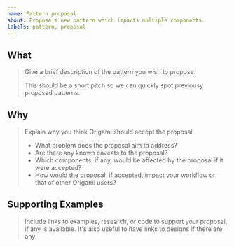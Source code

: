 ```yaml
---
name: Pattern proposal
about: Propose a new pattern which impacts multiple components.
labels: pattern, proposal
---
```

<!--
If you need help with putting your proposal together then please
contact the Origami team at origami.support@ft.com or
#origami-support on Slack.
-->


## What

> Give a brief description of the pattern you wish to propose.
>
> This should be a short pitch so we can quickly spot previousy proposed patterns.

## Why

> Explain why you think Origami should accept the proposal.
>
> - What problem does the proposal aim to address?
> - Are there any known caveats to the proposal?
> - Which components, if any, would be affected by the proposal if it were accepted?
> - How would the proposal, if accepted, impact your workflow or that of other Origami users?

## Supporting Examples

> Include links to examples, research, or code to support your proposal, if any is available. It's also useful to have links to designs if there are any
